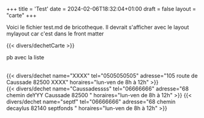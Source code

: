 +++
title = 'Test'
date = 2024-02-06T18:32:04+01:00
draft = false
layout = "carte"
+++

Voici le fichier test.md de bricotheque.
Il devrait s'afficher avec le layout mylayout car c'est dans le front matter


{{< divers/dechetCarte >}}

<p>pb avec la liste</p><br>
{{< divers/dechet name="XXXX" tel="0505050505" adresse="105 route de Caussade 82500 XXXX" horaires="lun-ven de 8h à 12h" >}}
<br>
{{< divers/dechet name="Caussadessss" tel="06666666" adresse="68 chemin deYYY  Caussade 82500 " horaires="lun-ven de 8h à 12h" >}}
{{< divers/dechet name="septf" tel="06666666" adresse="68 chemin decaylus  82140 septfonds " horaires="lun-ven de 8h à 12h" >}}
